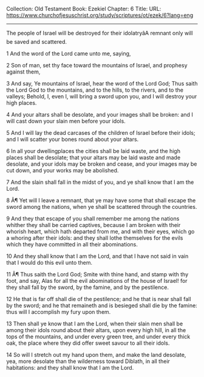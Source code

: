 Collection: Old Testament
Book: Ezekiel
Chapter: 6
Title: 
URL: https://www.churchofjesuschrist.org/study/scriptures/ot/ezek/6?lang=eng

---

The people of Israel will be destroyed for their idolatryâA remnant only will be saved and scattered.

1 And the word of the Lord came unto me, saying,

2 Son of man, set thy face toward the mountains of Israel, and prophesy against them,

3 And say, Ye mountains of Israel, hear the word of the Lord God; Thus saith the Lord God to the mountains, and to the hills, to the rivers, and to the valleys; Behold, I, even I, will bring a sword upon you, and I will destroy your high places.

4 And your altars shall be desolate, and your images shall be broken: and I will cast down your slain men before your idols.

5 And I will lay the dead carcases of the children of Israel before their idols; and I will scatter your bones round about your altars.

6 In all your dwellingplaces the cities shall be laid waste, and the high places shall be desolate; that your altars may be laid waste and made desolate, and your idols may be broken and cease, and your images may be cut down, and your works may be abolished.

7 And the slain shall fall in the midst of you, and ye shall know that I am the Lord.

8 Â¶ Yet will I leave a remnant, that ye may have some that shall escape the sword among the nations, when ye shall be scattered through the countries.

9 And they that escape of you shall remember me among the nations whither they shall be carried captives, because I am broken with their whorish heart, which hath departed from me, and with their eyes, which go a whoring after their idols: and they shall lothe themselves for the evils which they have committed in all their abominations.

10 And they shall know that I am the Lord, and that I have not said in vain that I would do this evil unto them.

11 Â¶ Thus saith the Lord God; Smite with thine hand, and stamp with thy foot, and say, Alas for all the evil abominations of the house of Israel! for they shall fall by the sword, by the famine, and by the pestilence.

12 He that is far off shall die of the pestilence; and he that is near shall fall by the sword; and he that remaineth and is besieged shall die by the famine: thus will I accomplish my fury upon them.

13 Then shall ye know that I am the Lord, when their slain men shall be among their idols round about their altars, upon every high hill, in all the tops of the mountains, and under every green tree, and under every thick oak, the place where they did offer sweet savour to all their idols.

14 So will I stretch out my hand upon them, and make the land desolate, yea, more desolate than the wilderness toward Diblath, in all their habitations: and they shall know that I am the Lord.
